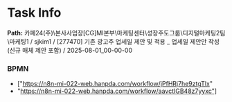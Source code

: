 # Task Info

**Path:** 카페24(주)\본사사업장\[CG]MI본부\마케팅센터\성장주도그룹\디지털마케팅2팀\마케팅1 / sjkim1 / [277470] 기존 광고주 업세일 제안 및 적용 _ 업세일 제안안 작성(신규 매체 제안 포함) / 2025-08-01_00-00-00

### BPMN
- ["https://n8n-mi-022-web.hanpda.com/workflow/jPfHRj7he9ztgTlx"
- "https://n8n-mi-022-web.hanpda.com/workflow/aavctIGB48z7yyxc"]

